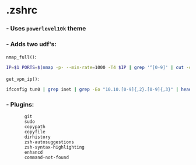 # .zshrc  
### - Uses `powerlevel10k` theme
### - Adds two udf's:
`nmap_full()`: 
```sh
IP=$1 PORTS=$(nmap -p- --min-rate=1000 -T4 $IP | grep '^[0-9]' | cut -d '/' -f 1 | tr '\n' ',' | sed s/,$//); nmap -p$PORTS -sC -sV $IP -oN $(pwd)/nmap.txt
```
`get_vpn_ip()`:
```sh
ifconfig tun0 | grep inet | grep -Eo "10.10.[0-9]{,2}.[0-9]{,3}" | head -1
```
### - Plugins:
```
       git
       sudo
       copypath
       copyfile
       dirhistory
       zsh-autosuggestions
       zsh-syntax-highlighting
       enhancd
       command-not-found
```
